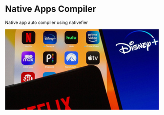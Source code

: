 # Native Apps Compiler
Native app auto compiler using nativefier

![logo][URL1]

[URL1]: .github/assets/app-logo.png